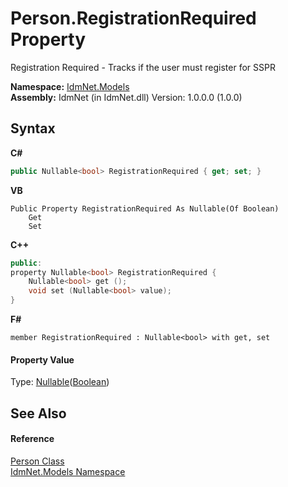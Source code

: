 # Person.RegistrationRequired Property 
 

Registration Required - Tracks if the user must register for SSPR

**Namespace:**&nbsp;<a href="N_IdmNet_Models">IdmNet.Models</a><br />**Assembly:**&nbsp;IdmNet (in IdmNet.dll) Version: 1.0.0.0 (1.0.0)

## Syntax

**C#**<br />
``` C#
public Nullable<bool> RegistrationRequired { get; set; }
```

**VB**<br />
``` VB
Public Property RegistrationRequired As Nullable(Of Boolean)
	Get
	Set
```

**C++**<br />
``` C++
public:
property Nullable<bool> RegistrationRequired {
	Nullable<bool> get ();
	void set (Nullable<bool> value);
}
```

**F#**<br />
``` F#
member RegistrationRequired : Nullable<bool> with get, set

```


#### Property Value
Type: <a href="http://msdn2.microsoft.com/en-us/library/b3h38hb0" target="_blank">Nullable</a>(<a href="http://msdn2.microsoft.com/en-us/library/a28wyd50" target="_blank">Boolean</a>)

## See Also


#### Reference
<a href="T_IdmNet_Models_Person">Person Class</a><br /><a href="N_IdmNet_Models">IdmNet.Models Namespace</a><br />